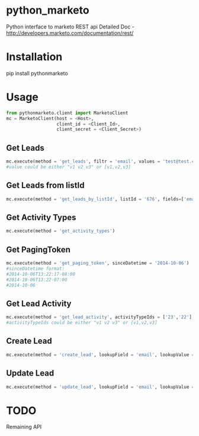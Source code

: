 python_marketo
==============

Python interface to marketo REST api
Detailed Doc - http://developers.marketo.com/documentation/rest/

Installation
============

pip install pythonmarketo

Usage
=====
```python
from pythonmarketo.client import MarketoClient
mc = MarketoClient(host = <Host>, 
                   client_id = <Client_Id>, 
                   client_secret = <Client_Secret>)
```
Get Leads
---------
```python
mc.execute(method = 'get_leads', filtr = 'email', values = 'test@test.com', fields=['email','firstName','lastName','company','postalCode'])
#value could be either "v1 v2 v3" or [v1,v2,v3]
```

Get Leads from listId
---------------------
```python
mc.execute(method = 'get_leads_by_listId', listId = '676', fields=['email','firstName','lastName','company','postalCode']))
```

Get Activity Types
------------------
```python
mc.execute(method = 'get_activity_types')
```

Get PagingToken
----------------
```python
mc.execute(method = 'get_paging_token', sinceDatetime = '2014-10-06')
#sinceDatetime format: 
#2014-10-06T13:22:17-08:00
#2014-10-06T13:22-07:00
#2014-10-06
```

Get Lead Activity
----------------
```python
mc.execute(method = 'get_lead_activity', activityTypeIds = ['23','22'], sinceDatetime = '2014-10-06', batchSize = None, listId = None)
#activityTypeIds could be either "v1 v2 v3" or [v1,v2,v3]
```

Create Lead
------------
```python
mc.execute(method = 'create_lead', lookupField = 'email', lookupValue = 'test@test.com', values = {'firstName':'Test1', 'lastName':'Test2'})
```

Update Lead
------------
```python
mc.execute(method = 'update_lead', lookupField = 'email', lookupValue = 'test@test.com', values = {'firstName':'Test1', 'lastName':'Test2'})
```


TODO
====
Remaining API
